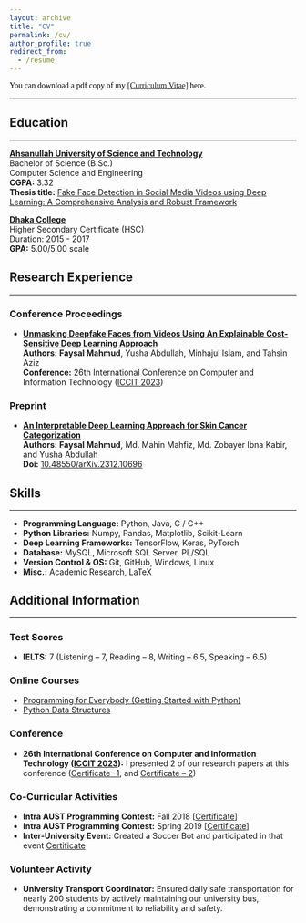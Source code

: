 ```yaml
---
layout: archive
title: "CV"
permalink: /cv/
author_profile: true
redirect_from:
  - /resume
---
```


<span style="color:black; font-family:Georgia;">
  You can download a pdf copy of my <a href="../files/CV/CV_Faysal Mahmud.pdf">[Curriculum Vitae]</a> here.
</span>

---

## Education
---

<!-- B.Sc. -->
[**Ahsanullah University of Science and Technology**](https://aust.edu) <br>
Bachelor of Science (B.Sc.)  <br>
Computer Science and Engineering <br> 
**CGPA:** 3.32  <br>
**Thesis title:** [Fake Face Detection in Social Media Videos using Deep Learning: A Comprehensive Analysis and Robust Framework](../files/B.Sc.%20Thesis/B.Sc.%20Thesis.pdf)

<!-- HSC -->
[**Dhaka College**](http://dhakacollege.edu.bd/) <br>
Higher Secondary Certificate (HSC)  <br>
Duration: 2015 - 2017  <br>
**GPA:** 5.00/5.00 scale

## Research Experience
---

### Conference Proceedings

- **[Unmasking Deepfake Faces from Videos Using An Explainable Cost-Sensitive Deep Learning Approach](https://ieeexplore.ieee.org/document/10441026)** <br>
**Authors:** **Faysal Mahmud**, Yusha Abdullah, Minhajul Islam, and Tahsin Aziz <br>
**Conference:** 26th International Conference on Computer and Information Technology ([ICCIT 2023](https://iccit.org.bd/2023/))

### Preprint

- **[An Interpretable Deep Learning Approach for Skin Cancer Categorization](https://arxiv.org/pdf/2312.10696.pdf)** <br>
**Authors:** **Faysal Mahmud**, Md. Mahin Mahfiz, Md. Zobayer Ibna Kabir, and Yusha Abdullah <br>
**Doi:** [10.48550/arXiv.2312.10696](https://arxiv.org/abs/2312.10696)

## Skills
---

- **Programming Language:**       Python, Java, C / C++
- **Python Libraries:**           Numpy, Pandas, Matplotlib, Scikit-Learn
- **Deep Learning Frameworks:**   TensorFlow, Keras, PyTorch
- **Database:**                   MySQL, Microsoft SQL Server, PL/SQL
- **Version Control & OS:**       Git, GitHub, Windows, Linux
- **Misc.:**                      Academic Research, LaTeX

## Additional Information
---

### Test Scores

- **IELTS:** 7 (Listening – 7, Reading – 8, Writing – 6.5, Speaking – 6.5)

### Online Courses

- [Programming for Everybody (Getting Started with Python)](https://drive.google.com/file/d/1EUhS_ZHgxutxNrUfLF-Y7Sa8Q68xavXY/view)
- [Python Data Structures](https://drive.google.com/file/d/1KK7788_l5jodmWVohyH_nF9d33bWryMd/view)

### Conference

- **26th International Conference on Computer and Information Technology ([ICCIT 2023](https://iccit.org.bd/2023/)):** I presented 2 of our research papers at this conference ([Certificate -1](https://drive.google.com/file/d/1xW9Fgn-PXslJlvNPdDQyWUnYKKWskfu-/view), and [Certificate – 2](https://drive.google.com/file/d/1PQpYRBYVQb_31tsyCktVvuGsxDwl-tBG/view))

### Co-Curricular Activities

- **Intra AUST Programming Contest:** Fall 2018 [[Certificate](https://drive.google.com/file/d/1IjfGQLQ2qvr8J9xvyD5PFz8qxoeynow9/view)]
- **Intra AUST Programming Contest:** Spring 2019 [[Certificate](https://drive.google.com/file/d/1cgZ9grZtdyfVkGXuJCyJO_91rH7bseVS/view)]
- **Inter-University Event:** Created a Soccer Bot and participated in that event [Certificate](https://drive.google.com/file/d/11-42c21UQQ8eurUBBX4N6l47OjlrkFna/view)

### Volunteer Activity

- **University Transport Coordinator:** Ensured daily safe transportation for nearly 200 students by actively maintaining our university bus, demonstrating a commitment to reliability and safety.
```
